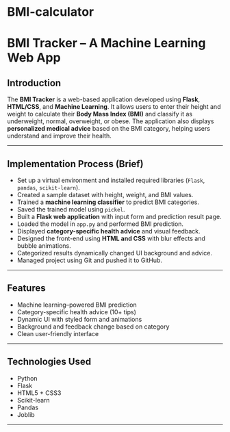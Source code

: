 # BMI-calculator

# BMI Tracker – A Machine Learning Web App

## Introduction

The **BMI Tracker** is a web-based application developed using **Flask**, **HTML/CSS**, and **Machine Learning**. It allows users to enter their height and weight to calculate their **Body Mass Index (BMI)** and classify it as underweight, normal, overweight, or obese. The application also displays **personalized medical advice** based on the BMI category, helping users understand and improve their health.

---

##  Implementation Process (Brief)

- Set up a virtual environment and installed required libraries (`Flask`, `pandas`, `scikit-learn`).
- Created a sample dataset with height, weight, and BMI values.
- Trained a **machine learning classifier** to predict BMI categories.
- Saved the trained model using `pickel`.
- Built a **Flask web application** with input form and prediction result page.
- Loaded the model in `app.py` and performed BMI prediction.
- Displayed **category-specific health advice** and visual feedback.
- Designed the front-end using **HTML and CSS** with blur effects and bubble animations.
- Categorized results dynamically changed UI background and advice.
- Managed project using Git and pushed it to GitHub.

---

## Features

-  Machine learning–powered BMI prediction
-  Category-specific health advice (10+ tips)
-  Dynamic UI with styled form and animations
-  Background and feedback change based on category
-  Clean user-friendly interface

---

##  Technologies Used

- Python
- Flask
- HTML5 + CSS3
- Scikit-learn
- Pandas
- Joblib



---

